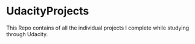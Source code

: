 # UdacityProjects
This Repo contains of all the individual projects I complete while studying through Udacity. 
